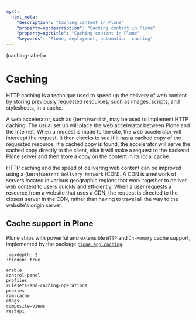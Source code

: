```yaml
---
myst:
  html_meta:
    "description": "Caching content in Plone"
    "property=og:description": "Caching content in Plone"
    "property=og:title": "Caching content in Plone"
    "keywords": "Plone, deployment, automation, caching"
---
```


(caching-label)=

# Caching

HTTP caching is a technique used to speed up the delivery of web content by storing previously requested resources, such as images, scripts, and stylesheets, in a cache.

A web accelerator, such as {term}`Varnish`, may be used to implement HTTP caching.
The usual set up will place the web accelerator between Plone and the Internet.
When a request is made to the site, the web accelerator will intercept the request.
It then checks to see if it has a cached copy of the requested resource.
If a cached copy is found, the accelerator will serve the cached copy directly to the client, else it will make a request to the backend Plone server and then store a copy on the content in its local cache.

HTTP caching and the speed of delivering web content can be improved using a {term}`Content Delivery Network` (CDN).
A CDN is a network of servers located in various geographic regions that work together to deliver web content to users quickly and efficiently.
When a user requests a resource from a website that uses a CDN, the request is directed to the closest server in the CDN, rather than having to travel all the way to the website's origin server.

## Cache support in Plone

Plone ships with powerful and extensible `HTTP` and `In-Memory` cache support, implemented by the package [`plone.app.caching`](https://github.com/plone/plone.app.caching/).


```{toctree}
:maxdepth: 2
:hidden: true

enable
control-panel
profiles
rulesets-and-caching-operations
proxies
ram-cache
etags
composite-views
restapi
```
